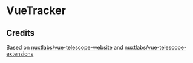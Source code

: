 # VueTracker

## Credits
Based on [nuxtlabs/vue-telescope-website](https://github.com/nuxtlabs/vue-telescope-website) and [nuxtlabs/vue-telescope-extensions](https://github.com/nuxtlabs/vue-telescope-extensions)